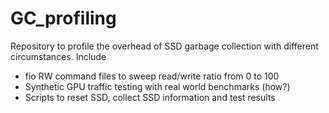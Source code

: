 # GC_profiling
Repository to profile the overhead of SSD garbage collection with different circumstances. Include
- fio RW command files to sweep read/write ratio from 0 to 100
- Synthetic GPU traffic testing with real world benchmarks (how?)
- Scripts to reset SSD, collect SSD information and test results
